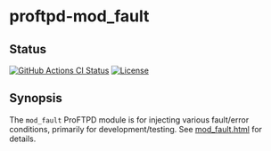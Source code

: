 proftpd-mod_fault
=================

Status
------
[![GitHub Actions CI Status](https://github.com/Castaglia/proftpd-mod_fault/actions/workflows/ci.yml/badge.svg?branch=main)](https://github.com/Castaglia/proftpd-mod_fault/actions/workflows/ci.yml)
[![License](https://img.shields.io/badge/license-GPL-brightgreen.svg)](https://img.shields.io/badge/license-GPL-brightgreen.svg)

Synopsis
--------
The `mod_fault` ProFTPD module is for injecting various fault/error conditions,
primarily for development/testing. See [mod_fault.html](https://htmlpreview.github.io/?https://github.com/Castaglia/proftpd-mod_fault/blob/main/mod_fault.html) for details.

